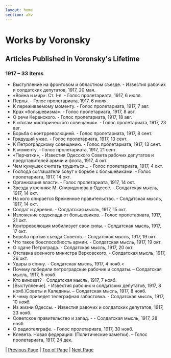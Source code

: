 ```yaml
---
layout: home
section: akv
---
```

# Works by Voronsky
## Articles Published in Voronsky's Lifetime

### 1917 – 33 Items
- Выступление на фронтовом и областном съезде. - Известия рабочих и солдатских депутатов, 1917, 20 мая.
- «Война и мир»: Ст. I-я. - Голос пролетариата, 1917, 6 июля.
- Перлы. - Голос пролетариата, 1917, 6 июля.
- К переживаемому моменту. - Голос пролетариата, 1917, 7 авг.
- Крах «большевизма». - Голос пролетариата, 1917, 8 авг.
- О речи Керенского. - Голос пролетариата, 1917, 18 авг.
- К итогам «исторического совещания». - Голос пролетариата, 1917, 23 авг.
- Борьба с контрреволюцией. - Голос пролетариата, 1917, 8 сент.
- Грядущий ужас. - Голос пролетариата, 1917, 13 сент.
- К Петроградскому совещанию. - Голос пролетариата, 1917, 13 сент.
- К моменту. - Голос пролетариата, 1917, 21 сент.
- «Перчатки», - Известия Одесского Совета рабочих депутатов и представителей армии и флота, 1917, 4 окт.
- Чем кумушек считать трудиться... - Голос пролетариата, 1917, 4 окт.
- Господа соглашатели зовут к борьбе с большевиками. - Голос пролетариата, 1917, 14 окт.
- Организация власти. - Голос пролетариата, 1917, 14 окт.
- Звезда утренняя: М. Спиридонова в Одессе. - Солдатская мысль, 1917, 14 окт.
- На кого опирается Временное правительство. - Солдатская мысль, 1917, 14 окт.
- Солдат и деревня. - Солдатская мысль, 1917, 15 окт.
- Изложение содоклада от большевиков. - Голос пролетариата, 1917, 21 окт.
- Контрреволюция мобилизует свои силы. - Солдатская мысль, 1917, 17 окт.
- Борьба против съезда Советов. - Солдатская мысль, 1917, 19 окт.
- Что такое боеспособность армии. - Солдатская мысль, 1917, 19 окт.
- О сдаче Петрограда. - Солдатская мысль, 1917, 20 окт.
- Отставка военного министра Верховского. - Солдатская мысль, 1917, 26 окт.
- Удары в спину. - Солдатская мысль, 1917, 4 нояб.<
- Почему победили петроградские рабочие и солдаты. – Солдатская мысль, 1917, 5 нояб.
- Кто виноват? - Солдатская мысль, 1917, 7 нояб.
- [Выступление]. - Известия рабочих и солдатских депутатов, 1917, 8 нояб.\Советы и Каледины. – Солдатская мысль, 1917, 8 нояб.
- К чему приведет телеграфная забастовка. - Солдатская мысль, 1917, 10 нояб.
- Из жизни Одессы. - Известия равочих и солдатских депутатов, 1917, 23 нояб.
- Советское правительство и запад. - - Солдатская мысль, 1917, 28 нояб.
- О радиотелграфе. - Голос пролетариата, 1917, 30 нояб.
- Клевета. Новая федерация: (Политические заметки). – Голос пролетариата, 1917, 24 дек.

| [Previous Page](BiblioArt1911.html) | [Top of Page](#) | [Next Page](BiblioArt1918.html)

